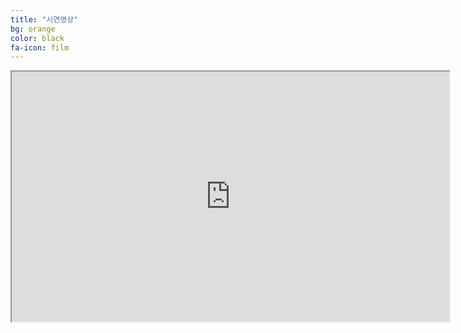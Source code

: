 ```yaml
---
title: "시연영상"
bg: orange
color: black
fa-icon: film
---
```




<span class="centerbox"><iframe src="https://www.youtube.com/embed/59NoqP02ZYM" frameborder="1" allowfullscreen width="700px" height="400px"></iframe></span>
